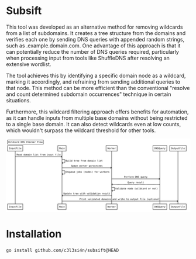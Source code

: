 # Subsift
This tool was developed as an alternative method for removing wildcards from a list of subdomains. It creates a tree structure from the domains and verifies each one by sending DNS queries with appended random strings, such as <randomstring>.example.domain.com. One advantage of this approach is that it can potentially reduce the number of DNS queries required, particularly when processing input from tools like ShuffleDNS after resolving an extensive wordlist.

The tool achieves this by identifying a specific domain node as a wildcard, marking it accordingly, and refraining from sending additional queries to that node. This method can be more efficient than the conventional "resolve and count determined subdomain occurrences" technique in certain situations.

Furthermore, this wildcard filtering approach offers benefits for automation, as it can handle inputs from multiple base domains without being restricted to a single base domain. It can also detect wildcards even at low counts, which wouldn't surpass the wildcard threshold for other tools.

![Diagram](.github/diagram.svg "Diagram")


# Installation

```
go install github.com/c3l3si4n/subsift@HEAD
```
